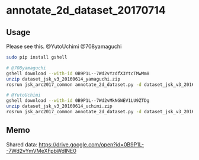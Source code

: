 # annotate_2d_dataset_20170714

## Usage

Please see this. @YutoUchimi @708yamaguchi

```bash
sudo pip install gshell

# @708yamaguchi
gshell download --with-id 0B9P1L--7Wd2vYzdfX3YtcTMwMm8
unzip dataset_jsk_v3_20160614_yamaguchi.zip
rosrun jsk_arc2017_common annotate_2d_dataset.py -d dataset_jsk_v3_20160614_yamaguchi

# @YutoUchimi
gshell download --with-id 0B9P1L--7Wd2vMkNGWEV1LU9ZTDg
unzip dataset_jsk_v3_20160614_uchimi.zip
rosrun jsk_arc2017_common annotate_2d_dataset.py -d dataset_jsk_v3_20160614_uchimi
```

## Memo

Shared data: https://drive.google.com/open?id=0B9P1L--7Wd2vYmVMeXFpbWdINE0
